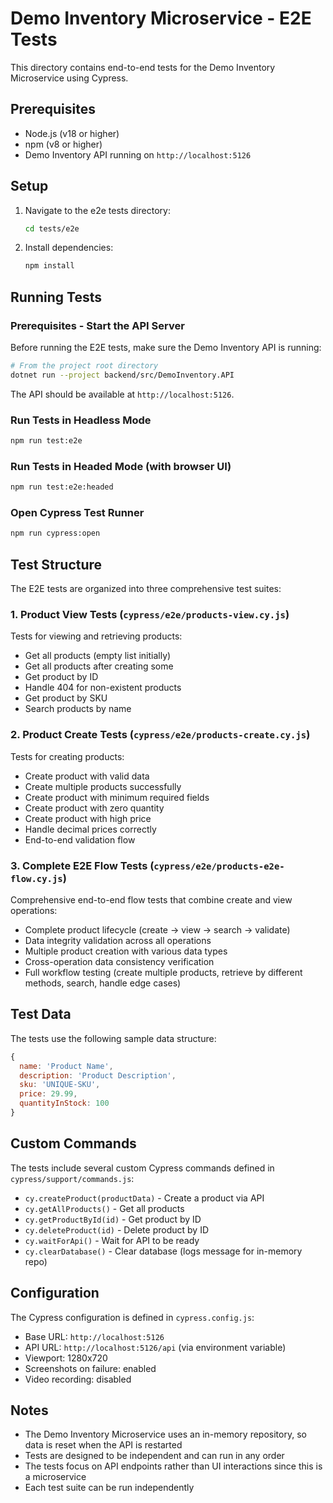 # Demo Inventory Microservice - E2E Tests

This directory contains end-to-end tests for the Demo Inventory Microservice using Cypress.

## Prerequisites

- Node.js (v18 or higher)
- npm (v8 or higher)
- Demo Inventory API running on `http://localhost:5126`

## Setup

1. Navigate to the e2e tests directory:
   ```bash
   cd tests/e2e
   ```

2. Install dependencies:
   ```bash
   npm install
   ```

## Running Tests

### Prerequisites - Start the API Server

Before running the E2E tests, make sure the Demo Inventory API is running:

```bash
# From the project root directory
dotnet run --project backend/src/DemoInventory.API
```

The API should be available at `http://localhost:5126`.

### Run Tests in Headless Mode

```bash
npm run test:e2e
```

### Run Tests in Headed Mode (with browser UI)

```bash
npm run test:e2e:headed
```

### Open Cypress Test Runner

```bash
npm run cypress:open
```

## Test Structure

The E2E tests are organized into three comprehensive test suites:

### 1. Product View Tests (`cypress/e2e/products-view.cy.js`)

Tests for viewing and retrieving products:
- Get all products (empty list initially)
- Get all products after creating some
- Get product by ID
- Handle 404 for non-existent products
- Get product by SKU
- Search products by name

### 2. Product Create Tests (`cypress/e2e/products-create.cy.js`)

Tests for creating products:
- Create product with valid data
- Create multiple products successfully
- Create product with minimum required fields
- Create product with zero quantity
- Create product with high price
- Handle decimal prices correctly
- End-to-end validation flow

### 3. Complete E2E Flow Tests (`cypress/e2e/products-e2e-flow.cy.js`)

Comprehensive end-to-end flow tests that combine create and view operations:
- Complete product lifecycle (create → view → search → validate)
- Data integrity validation across all operations
- Multiple product creation with various data types
- Cross-operation data consistency verification
- Full workflow testing (create multiple products, retrieve by different methods, search, handle edge cases)

## Test Data

The tests use the following sample data structure:

```javascript
{
  name: 'Product Name',
  description: 'Product Description',
  sku: 'UNIQUE-SKU',
  price: 29.99,
  quantityInStock: 100
}
```

## Custom Commands

The tests include several custom Cypress commands defined in `cypress/support/commands.js`:

- `cy.createProduct(productData)` - Create a product via API
- `cy.getAllProducts()` - Get all products
- `cy.getProductById(id)` - Get product by ID
- `cy.deleteProduct(id)` - Delete product by ID
- `cy.waitForApi()` - Wait for API to be ready
- `cy.clearDatabase()` - Clear database (logs message for in-memory repo)

## Configuration

The Cypress configuration is defined in `cypress.config.js`:

- Base URL: `http://localhost:5126`
- API URL: `http://localhost:5126/api` (via environment variable)
- Viewport: 1280x720
- Screenshots on failure: enabled
- Video recording: disabled

## Notes

- The Demo Inventory Microservice uses an in-memory repository, so data is reset when the API is restarted
- Tests are designed to be independent and can run in any order
- The tests focus on API endpoints rather than UI interactions since this is a microservice
- Each test suite can be run independently